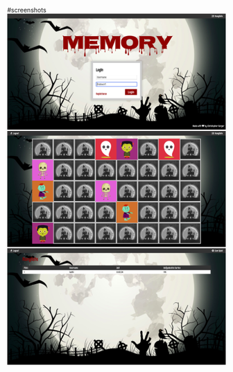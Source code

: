 #screenshots
![Alt text](screenshots/1.png?raw=true "Screenshot 1")
![Alt text](screenshots/2.png?raw=true "Screenshot 2")
![Alt text](screenshots/3.png?raw=true "Screenshot 3")